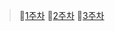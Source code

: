 >📍[1주차](https://www.notion.so/1-29bd45d9d9f84cd9b387d224db0a3972)
>📍[2주차](https://www.notion.so/2-ec2b5b955de9441993f943586e264885)
>📍[3주차](https://www.notion.so/3-1e68a78b52c042ee9f61c6a855d99730)
